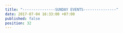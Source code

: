 ```yaml
---
title: "---------------SUNDAY EVENTS---------------"
date: 2017-07-04 16:33:00 +07:00
published: false
position: 32
---
```


